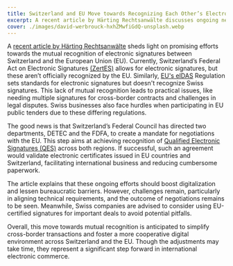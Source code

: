 ```yaml
---
title: Switzerland and EU Move towards Recognizing Each Other’s Electronic Signatures
excerpt: A recent article by Härting Rechtsanwälte discusses ongoing negotiations for mutual recognition of electronic signatures between Switzerland and the EU.
cover: ./images/david-werbrouck-hxhZMwfiGdQ-unsplash.webp
---
```


A [recent article by Härting Rechtsanwälte](https://haerting.ch/en/insights/eu-anerkennung-elektronische-signatur-nach-schweizer-recht/) sheds light on promising efforts towards the mutual recognition of electronic signatures between Switzerland and the European Union (EU). Currently, Switzerland’s Federal Act on Electronic Signatures [(ZertES)](https://www.fedlex.admin.ch/eli/cc/2004/788/de) allows for electronic signatures, but these aren’t officially recognized by the EU. Similarly, [EU's eIDAS](https://digital-strategy.ec.europa.eu/en/policies/eidas-regulation) Regulation sets standards for electronic signatures but doesn't recognize Swiss signatures. This lack of mutual recognition leads to practical issues, like needing multiple signatures for cross-border contracts and challenges in legal disputes. Swiss businesses also face hurdles when participating in EU public tenders due to these differing regulations.

The good news is that Switzerland’s Federal Council has directed two departments, DETEC and the FDFA, to create a mandate for negotiations with the EU. This step aims at achieving recognition of [Qualified Electronic Signatures (QES)](https://commission.europa.eu/system/files/2023-03/Instructions%20for%20QES%20signature%20of%20documents.pdf) across both regions. If successful, such an agreement would validate electronic certificates issued in EU countries and Switzerland, facilitating international business and reducing cumbersome paperwork.

The article explains that these ongoing efforts should boost digitalization and lessen bureaucratic barriers. However, challenges remain, particularly in aligning technical requirements, and the outcome of negotiations remains to be seen. Meanwhile, Swiss companies are advised to consider using EU-certified signatures for important deals to avoid potential pitfalls.

Overall, this move towards mutual recognition is anticipated to simplify cross-border transactions and foster a more cooperative digital environment across Switzerland and the EU. Though the adjustments may take time, they represent a significant step forward in international electronic commerce.
